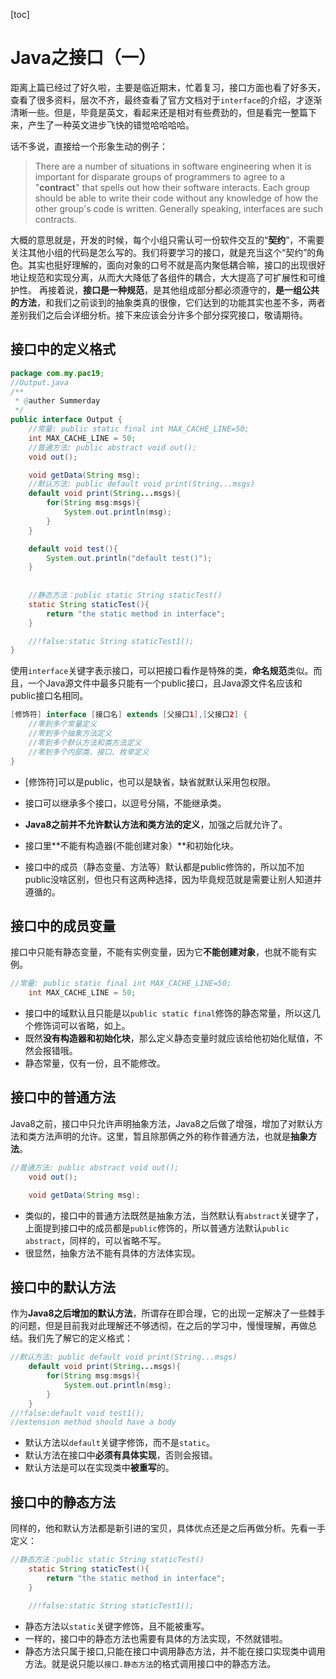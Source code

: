 [toc]
# Java之接口（一）  

距离上篇已经过了好久啦，主要是临近期末，忙着复习，接口方面也看了好多天，查看了很多资料，层次不齐，最终查看了官方文档对于`interface`的介绍，才逐渐清晰一些。但是，毕竟是英文，看起来还是相对有些费劲的，但是看完一整篇下来，产生了一种英文进步飞快的错觉哈哈哈哈。


话不多说，直接给一个形象生动的例子：
> There are a number of situations in software engineering when it is important for disparate groups of programmers to agree to a "**contract**" that spells out how their software interacts. Each group should be able to write their code without any knowledge of how the other group's code is written. Generally speaking, interfaces are such contracts.

大概的意思就是，开发的时候，每个小组只需认可一份软件交互的“**契约**”，不需要关注其他小组的代码是怎么写的。我们将要学习的接口，就是充当这个“契约”的角色。其实也挺好理解的，面向对象的口号不就是高内聚低耦合嘛，接口的出现很好地让规范和实现分离，从而大大降低了各组件的耦合，大大提高了可扩展性和可维护性。
再接着说，**接口是一种规范**，是其他组成部分都必须遵守的，**是一组公共的方法**，和我们之前谈到的抽象类真的很像，它们达到的功能其实也差不多，两者差别我们之后会详细分析。接下来应该会分许多个部分探究接口，敬请期待。

## 接口中的定义格式
```java
package com.my.pac19;
//Output.java
/**
 * @auther Summerday
 */
public interface Output {
    //常量: public static final int MAX_CACHE_LINE=50;
    int MAX_CACHE_LINE = 50;
    //普通方法: public abstract void out();
    void out();

    void getData(String msg);
    //默认方法: public default void print(String...msgs)
    default void print(String...msgs){
        for(String msg:msgs){
            System.out.println(msg);
        }
    }

    default void test(){
        System.out.println("default test()");
    }
    
    
    //静态方法：public static String staticTest()
    static String staticTest(){
        return "the static method in interface";
    }

    //!false:static String staticTest1();
}
```
使用`interface`关键字表示接口，可以把接口看作是特殊的类，**命名规范**类似。而且，一个Java源文件中最多只能有一个public接口，且Java源文件名应该和public接口名相同。
```java
[修饰符] interface [接口名] extends [父接口1],[父接口2] {
    //零到多个常量定义
    //零到多个抽象方法定义
    //零到多个默认方法和类方法定义
    //零到多个内部类、接口、枚举定义
}
```
- [修饰符]可以是public，也可以是缺省，缺省就默认采用包权限。
- 接口可以继承多个接口，以逗号分隔，不能继承类。
- **Java8之前并不允许默认方法和类方法的定义**，加强之后就允许了。

- 接口里**不能有构造器(不能创建对象）**和初始化块。
- 接口中的成员（静态变量、方法等）默认都是public修饰的，所以加不加public没啥区别，但也只有这两种选择，因为毕竟规范就是需要让别人知道并遵循的。
## 接口中的成员变量

接口中只能有静态变量，不能有实例变量，因为它**不能创建对象**，也就不能有实例。
```java
//常量: public static final int MAX_CACHE_LINE=50;
    int MAX_CACHE_LINE = 50;
```
- 接口中的域默认且只能是以`public static final`修饰的静态常量，所以这几个修饰词可以省略，如上。
- 既然**没有构造器和初始化块**，那么定义静态变量时就应该给他初始化赋值，不然会报错哦。
- 静态常量，仅有一份，且不能修改。

## 接口中的普通方法

Java8之前，接口中只允许声明抽象方法，Java8之后做了增强，增加了对默认方法和类方法声明的允许。这里，暂且除那俩之外的称作普通方法，也就是**抽象方法**。

```java
//普通方法: public abstract void out();
    void out();

    void getData(String msg);
```
- 类似的，接口中的普通方法既然是抽象方法，当然默认有`abstract`关键字了，上面提到接口中的成员都是`public`修饰的，所以普通方法默认`public abstract`，同样的，可以省略不写。
- 很显然，抽象方法不能有具体的方法体实现。

## 接口中的默认方法

作为**Java8之后增加的默认方法**，所谓存在即合理，它的出现一定解决了一些棘手的问题，但是目前我对此理解还不够透彻，在之后的学习中，慢慢理解，再做总结。我们先了解它的定义格式：

```java
//默认方法: public default void print(String...msgs)
    default void print(String...msgs){
        for(String msg:msgs){
            System.out.println(msg);
        }
    }
//!false:default void test1();
//extension method should have a body
```
- 默认方法以`default`关键字修饰，而不是`static`。
- 默认方法在接口中**必须有具体实现**，否则会报错。
- 默认方法是可以在实现类中**被重写**的。

## 接口中的静态方法
同样的，他和默认方法都是新引进的宝贝，具体优点还是之后再做分析。先看一手定义：
```java
//静态方法：public static String staticTest()
    static String staticTest(){
        return "the static method in interface";
    }

    //!false:static String staticTest1();
```
- 静态方法以`static`关键字修饰，且不能被重写。
- 一样的，接口中的静态方法也需要有具体的方法实现，不然就错啦。
- 静态方法只属于接口,只能在接口中调用静态方法，并不能在接口实现类中调用方法。就是说只能以`接口.静态方法`的格式调用接口中的静态方法。